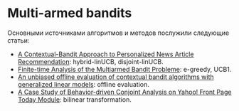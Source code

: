 # Multi-armed bandits
Основными источниками алгоритмов и методов послужили следующие статьи:
* [A Contextual-Bandit Approach to Personalized News Article Recommendation](https://arxiv.org/pdf/1003.0146.pdf): hybrid-linUCB, disjoint-linUCB.
* [Finite-time Analysis of the Multiarmed Bandit Problemе](https://homes.di.unimi.it/~cesabian/Pubblicazioni/ml-02.pdf): e-greedy, UCB1.
* [An unbiased offline evaluation of contextual bandit algorithms with generalized linear models](http://proceedings.mlr.press/v26/li12a/li12a.pdf): offline evaluation.
* [A Case Study of Behavior-driven Conjoint Analysis on Yahoo! Front Page Today Module](http://www.gatsby.ucl.ac.uk/~chuwei/paper/isp781-chu.pdf): bilinear transformation.
